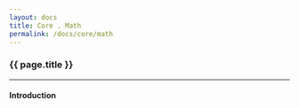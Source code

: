 ```yaml
---
layout: docs
title: Core . Math
permalink: /docs/core/math
---
```


### {{ page.title }}

***

#### Introduction